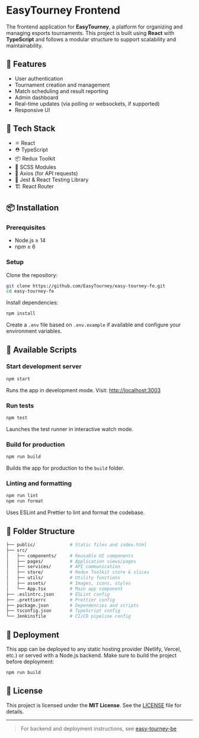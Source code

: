 # EasyTourney Frontend

The frontend application for **EasyTourney**, a platform for organizing and managing esports tournaments. This project is built using **React** with **TypeScript** and follows a modular structure to support scalability and maintainability.

## 🚀 Features

- User authentication
- Tournament creation and management
- Match scheduling and result reporting
- Admin dashboard
- Real-time updates (via polling or websockets, if supported)
- Responsive UI

## 🧰 Tech Stack

- ⚛️ React
- ⛑ TypeScript
- 📦 Redux Toolkit
- 🎨 SCSS Modules
- 📡 Axios (for API requests)
- 🧪 Jest & React Testing Library
- 🏗 React Router

## 📦 Installation

### Prerequisites

- Node.js ≥ 14
- npm ≥ 6

### Setup

Clone the repository:

```bash
git clone https://github.com/EasyTourney/easy-tourney-fe.git
cd easy-tourney-fe
```

Install dependencies:

```bash
npm install
```

Create a `.env` file based on `.env.example` if available and configure your environment variables.

## 🚀 Available Scripts

### Start development server

```bash
npm start
```

Runs the app in development mode.
Visit: [http://localhost:3003](http://localhost:3003)

### Run tests

```bash
npm test
```

Launches the test runner in interactive watch mode.

### Build for production

```bash
npm run build
```

Builds the app for production to the `build` folder.

### Linting and formatting

```bash
npm run lint
npm run format
```

Uses ESLint and Prettier to lint and format the codebase.

## 📁 Folder Structure

```bash
├── public/             # Static files and index.html
├── src/
│   ├── components/     # Reusable UI components
│   ├── pages/          # Application views/pages
│   ├── services/       # API communication
│   ├── store/          # Redux Toolkit store & slices
│   ├── utils/          # Utility functions
│   ├── assets/         # Images, icons, styles
│   └── App.tsx         # Main app component
├── .eslintrc.json      # ESLint config
├── .prettierrc         # Prettier config
├── package.json        # Dependencies and scripts
├── tsconfig.json       # TypeScript config
└── Jenkinsfile         # CI/CD pipeline config
```

## 🚀 Deployment

This app can be deployed to any static hosting provider (Netlify, Vercel, etc.) or served with a Node.js backend.
Make sure to build the project before deployment:

```bash
npm run build
```

## 📄 License

This project is licensed under the **MIT License**.
See the [LICENSE](./LICENSE) file for details.

---

> For backend and deployment instructions, see [easy-tourney-be](https://github.com/EasyTourney/easy-tourney-be)

